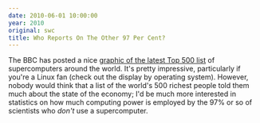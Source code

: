 ```yaml
---
date: 2010-06-01 10:00:00
year: 2010
original: swc
title: Who Reports On The Other 97 Per Cent?
---
```

<p>The BBC has posted a nice <a href="http://news.bbc.co.uk/2/hi/technology/10187248.stm">graphic of the latest Top 500 list</a> of supercomputers around the world. It's pretty impressive, particularly if you're a Linux fan (check out the display by operating system). However, nobody would think that a list of the world's 500 richest people told them much about the state of the economy; I'd be much more interested in statistics on how much computing power is employed by the 97% or so of scientists who <em>don't</em> use a supercomputer.</p>
